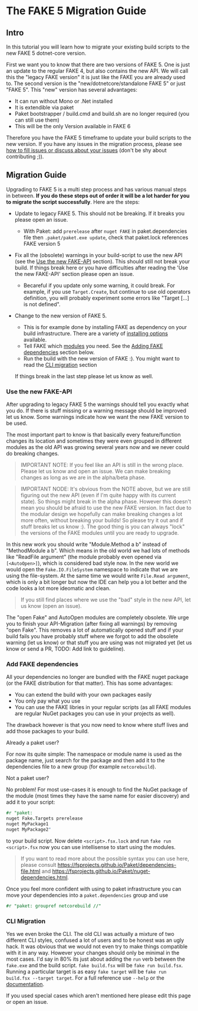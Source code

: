 # The FAKE 5 Migration Guide

## Intro

In this tutorial you will learn how to migrate your existing build scripts to the new FAKE 5 dotnet-core version.

First we want you to know that there are two versions of FAKE 5. One is just an update to the regular FAKE 4, but also contains the new API.
We will call this the "legacy FAKE version" it is just like the FAKE you are already used to. The second version is the "new/dotnetcore/standalone FAKE 5" or just "FAKE 5".
This "new" version has several advantages:

* It can run without Mono or .Net installed
* It is extendible via paket
* Paket bootstrapper / build.cmd and build.sh are no longer required (you can still use them)
* This will be the only Version available in FAKE 6

Therefore you have the FAKE 5 timeframe to update your build scripts to the new version. If you have any issues in the migration process, please see [how to fill issues or discuss about your issues](/contributing.html) (don't be shy about contributing ;)).

## Migration Guide

Upgrading to FAKE 5 is a multi step process and has various manual steps in between. **If you do these steps out of order it will be a lot harder for you to migrate the script successfully**. Here are the steps:

- Update to legacy FAKE 5. This should not be breaking. If it breaks you please open an issue.

  - With Paket: add `prerelease` after `nuget FAKE` in paket.dependencies file then `.paket/paket.exe update`, check that paket.lock references FAKE version 5 

- Fix all the (obsolete) warnings in your build-script to use the new API (see the [Use the new FAKE-API](#Use-the-new-FAKE-API) section).
  This should still not break your build. If things break here or you have difficulties after reading the 'Use the new FAKE-API' section
  please open an issue.
  - Becareful if you update only some warning, it could break. For example, if you use `Target.Create`, but continue to use old operators definition, you will probably experiment some errors like "Target [...] is not defined".  
- Change to the new version of FAKE 5.
  
  - This is for example done by installing FAKE as dependency on your build infrastructure.
    There are a variety of [installing options](fake-gettingstarted.html#Install-FAKE) available.
  - Tell FAKE which [modules](fake-fake5-modules.html) you need.
    See the [Adding FAKE dependencies](#Adding-FAKE-dependencies) section below.
  - Run the build with the new version of FAKE :). You might want to read the [CLI migration](#CLI-Migration) section
  
  If things break in the last step please let us know as well.

### Use the new FAKE-API

After upgrading to legacy FAKE 5 the warnings should tell you exactly what you do. If there is stuff missing or a warning message should be improved let us know.
Some warnings indicate how we want the new FAKE version to be used.

The most important part to know is that basically every feature/function changes its location and sometimes they were even grouped in different modules
as the old API was growing several years now and we never could do breaking changes.

> IMPORTANT NOTE: If you feel like an API is still in the wrong place. Please let us know and open an issue.
  We can make breaking changes as long as we are in the alpha/beta phase.

> IMPORTANT NODE: It's obvious from the NOTE above, but we are still figuring out the new API (even if I'm quite happy with its current state).
  So things might break in the alpha phase. However this doesn't mean you should be afraid to use the new FAKE version.
  In fact due to the modular design we hopefully can make breaking changes a lot more often, without breaking your builds!
  So please try it out and if stuff breaks let us know :).
  The good thing is you can always "lock" the versions of the FAKE modules until you are ready to upgrade.

In this new work you should write "Module.Method a b" instead of "MethodModule a b". Which means in the old world we had lots of methods like
"ReadFile argument" (the module probably even opened via `[<AutoOpen>]`), which is considered bad style now.
In the new world we would open the `Fake.IO.FileSystem` namespace to indicate that we are using the file-system.
At the same time we would write `File.Read argument`, which is only a bit longer but now the IDE can help you a lot better and the code looks a lot more ideomatic and clean.

> If you still find places where we use the "bad" style in the new API, let us know (open an issue).

The "open Fake" and AutoOpen modules are completely obsolete. 
We urge you to finish your API-Migration (after fixing all warnings) by removing "open Fake".
This removes a lot of automatically opened stuff and if your build fails you have probably stuff where we forgot to add the obsolete warning (let us know) or that 
stuff you are using was not migrated yet (let us know or send a PR, TODO: Add link to guideline).

### Add FAKE dependencies

All your dependencies no longer are bundled with the FAKE nuget package (or the FAKE distribution for that matter). This has some advantages:
- You can extend the build with your own packages easily
- You only pay what you use
- You can use the FAKE libries in your regular scripts (as all FAKE modules are regular NuGet packages you can use in your projects as well).

The drawback however is that you now need to know where stuff lives and add those packages to your build.

 Already a paket user?

For now its quite simple: The namespace or module name is used as the package name, just search for the package and then
add it to the dependencies file to a new group (for example `netcorebuild`).

 Not a paket user?

No problem! For most use-cases it is enough to find the NuGet package of the module (most times they have the same name for easier discovery) and add it to your script: 

```fsharp
#r "paket:
nuget Fake.Targets prerelease
nuget MyPackage1
nuget MyPackage2"
```

to your build script. Now delete `<script>.fsx.lock` and run `fake run <script>.fsx` now you can use intellisense to start using the modules.

> If you want to read more about the possible syntax you can use here, please consult https://fsprojects.github.io/Paket/dependencies-file.html and https://fsprojects.github.io/Paket/nuget-dependencies.html.

Once you feel more confident with using to paket infrastructure you can move your dependencies into a `paket.dependencies` group and use

```fsharp
#r "paket: groupref netcorebuild //"
```

### CLI Migration

Yes we even broke the CLI. The old CLI was actually a mixture of two different CLI styles, confused a lot of users and to be honest was an ugly hack.
It was obvious that we would not even try to make things compatible with it in any way.
However your changes should only be minimal in the most cases. I'd say in 80% its just about adding the `run` verb between the `fake.exe` and the build script.
`fake build.fsx` will be `fake run build.fsx`. Running a particular target is as easy `fake target` will be `fake run build.fsx --target target`.
For a full reference use `--help` or the [documentation](fake-commandline.html).

If you used special cases which aren't mentioned here please edit this page or open an issue.

